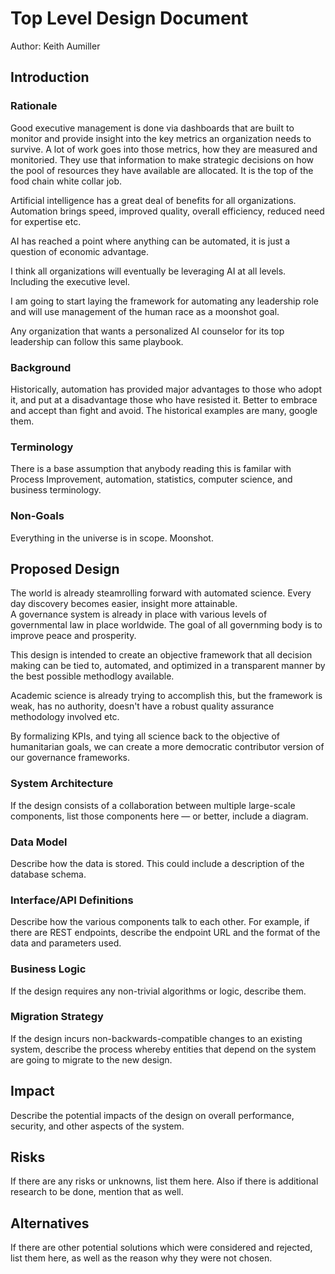 # Top Level Design Document

Author: Keith Aumiller

## Introduction

### Rationale

Good executive management is done via dashboards that are built to monitor and provide insight into the key metrics an organization needs to survive.  A lot of work goes into those metrics, how they are measured and  monitoried.  They use that information to make strategic decisions on how the pool of resources they have available are allocated.  It is the top of the food chain white collar job.

Artificial intelligence has a great deal of benefits for all organizations.  Automation brings speed, improved quality, overall efficiency, reduced need for expertise etc.  

AI has reached a point where anything can be automated, it is just a question of economic advantage.

I think all organizations will eventually be leveraging AI at all levels.  Including the executive level.

I am going to start laying the framework for automating any leadership role and will use management of the human race as a moonshot goal.  

Any organization that wants a personalized AI counselor for its top leadership can follow this same playbook.

### Background

Historically, automation has provided major advantages to those who adopt it, and put at a disadvantage those who have resisted it.  Better to embrace and accept than fight and avoid.  The historical examples are many, google them.

### Terminology

There is a base assumption that anybody reading this is familar with Process Improvement, automation, statistics, computer science, and business terminology.  

### Non-Goals

Everything in the universe is in scope.  Moonshot.

## Proposed Design

The world is already steamrolling forward with automated science.  Every day discovery becomes easier, insight more attainable.  
A governance system is already in place with various levels of governmental law in place worldwide.
The goal of all governming body is to improve peace and prosperity.

This design is intended to create an objective framework that all decision making can be tied to, automated, and optimized in a transparent manner by the best possible methodlogy available.

Academic science is already trying to accomplish this, but the framework is weak, has no authority, doesn't have a robust quality assurance methodology involved etc.

By formalizing KPIs, and tying all science back to the objective of humanitarian goals, we can create a more democratic contributor version of our governance frameworks.

### System Architecture

If the design consists of a collaboration between multiple large-scale components, list those components here — or better, include a diagram.

### Data Model

Describe how the data is stored. This could include a description of the database schema.

### Interface/API Definitions

Describe how the various components talk to each other. For example, if there are REST endpoints, describe the endpoint URL and the format of the data and parameters used.

### Business Logic

If the design requires any non-trivial algorithms or logic, describe them.

### Migration Strategy

If the design incurs non-backwards-compatible changes to an existing system, describe the process whereby entities that depend on the system are going to migrate to the new design.

## Impact

Describe the potential impacts of the design on overall performance, security, and other aspects of the system.

## Risks

If there are any risks or unknowns, list them here. Also if there is additional research to be done, mention that as well.

## Alternatives

If there are other potential solutions which were considered and rejected, list them here, as well as the reason why they were not chosen.
